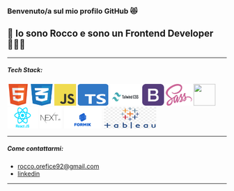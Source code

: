 ### Benvenuto/a sul mio profilo GitHub 😻

## 👋  Io sono Rocco e sono un Frontend Developer 🧑🏻‍💻

***

##### Tech Stack:
<span> <img src="/img/html.png" width="50" height="50" /> </span>
<span> <img src="/img/css.png" width="50" height="50" /> </span>
<span> <img src="/img/javascript.png" width="50" height="50" /> </span>
<span> <img src="/img/ts.png" width="70" height="50" /> </span>
<span> <img src="/img/tailwind.png" width="70" height="50" /> </span>
<span> <img src="/img/bootstrap.png" width="50" height="50" /> </span>
<span> <img src="/img/sass.png" width="60" height="50" /> </span>
<span> <img src="https://angular.io/assets/images/logos/angularjs/AngularJS-Shield.svg" width="50" height="50" /> </span>
<span> <img src="/img/react.png" width="70" height="50" /> </span>
<span> <img src="/img/next.png" width="50" height="50" /> </span>
<span> <img src="/img/formik.png" width="90" height="50" /> </span>
<span> <img src="/img/tableau.png" width="120" height="50" /> </span>

***

##### Come contattarmi:
* rocco.orefice92@gmail.com
* [linkedin](https://www.linkedin.com/in/rocco-orefice-1879aa168/)

***

<!--<a href="https://github.com/anuraghazra/github-readme-stats">
  <img align="center" src="https://github-readme-stats.vercel.app/api/top-langs/?username=roccorefice&show_icons=true&theme=dark">
</a>
<a href="https://github.com/anuraghazra/convoychat">
  <img align="center" src="https://github-readme-stats.vercel.app/api?username=roccorefice&show_icons=true&theme=dark" />
</a> -->







